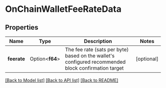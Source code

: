 # OnChainWalletFeeRateData

## Properties

Name | Type | Description | Notes
------------ | ------------- | ------------- | -------------
**feerate** | Option<**f64**> | The fee rate (sats per byte) based on the wallet's configured recommended block confirmation target | [optional]

[[Back to Model list]](../README.md#documentation-for-models) [[Back to API list]](../README.md#documentation-for-api-endpoints) [[Back to README]](../README.md)



